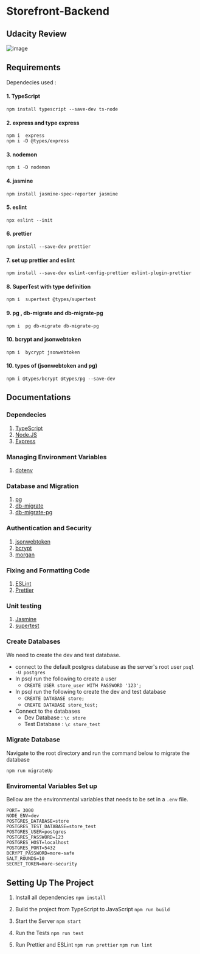 # Storefront-Backend

## Udacity Review

![image](https://user-images.githubusercontent.com/106033884/198849880-43f9fbc0-3fce-4d77-a991-0146772f5080.png)


## Requirements
Dependecies used :
#### 1. TypeScript
`npm install typescript --save-dev ts-node`

#### 2. express and type express
```
npm i  express
npm i -D @types/express
```

#### 3. nodemon
`npm i -D nodemon`

#### 4. jasmine
`npm install jasmine-spec-reporter jasmine`

#### 5. eslint
`npx eslint --init`

#### 6. prettier 
`npm install --save-dev prettier`

#### 7. set up prettier and eslint
`npm install --save-dev eslint-config-prettier eslint-plugin-prettier`

#### 8. SuperTest with type definition
`npm i  supertest @types/supertest`

#### 9. pg , db-migrate and db-migrate-pg
`npm i  pg db-migrate db-migrate-pg`

#### 10. bcrypt and jsonwebtoken
`npm i  bycrypt jsonwebtoken`

#### 10. types of (jsonwebtoken and pg)
`npm i @types/bcrypt @types/pg --save-dev `

## Documentations
### Dependecies
1. [TypeScript](https://www.typescriptlang.org/docs/)
2. [Node.JS](https://nodejs.org/dist/latest-v16.x/docs/api/)
3. [Express](https://expressjs.com/)

### Managing Environment Variables

1. [dotenv](https://www.npmjs.com/package/dotenv)

### Database and Migration

1. [pg](https://node-postgres.com/)
2. [db-migrate](https://db-migrate.readthedocs.io/en/latest/)
3. [db-migrate-pg](https://www.npmjs.com/package/db-migrate-pg)

### Authentication and Security

1. [jsonwebtoken](https://www.npmjs.com/package/jsonwebtoken)
2. [bcrypt](https://www.npmjs.com/package/bcrypt)
3. [morgan](https://www.npmjs.com/package/morgan)

### Fixing and Formatting Code

1. [ESLint](https://eslint.org/docs/user-guide/getting-started)
2. [Prettier](https://prettier.io/docs/en/index.html)

### Unit testing

1. [Jasmine](https://jasmine.github.io/)
2. [supertest](https://www.npmjs.com/package/supertest)

### Create Databases

We need to create the dev and test database.

- connect to the default postgres database as the server's root user `psql -U postgres`
- In psql run the following to create a user
  - `CREATE USER store_user WITH PASSWORD '123';`
- In psql run the following to create the dev and test database
  - `CREATE DATABASE store;`
  - `CREATE DATABASE store_test;`
- Connect to the databases
  - Dev Database : `\c store`
  - Test Database : `\c store_test`

### Migrate Database

Navigate to the root directory and run the command below to migrate the database

`npm run migrateUp`

### Enviromental Variables Set up

Bellow are the environmental variables that needs to be set in a `.env` file.

```
PORT= 3000
NODE_ENV=dev
POSTGRES_DATABASE=store
POSTGRES_TEST_DATABASE=store_test
POSTGRES_USER=postgres
POSTGRES_PASSWORD=123
POSTGRES_HOST=localhost
POSTGRES_PORT=5432
BCRYPT_PASSWORD=more-safe
SALT_ROUNDS=10
SECRET_TOKEN=more-security
```

## Setting Up The Project

1. Install all dependencies
   `npm install`

2. Build the project from TypeScript to JavaScript
   `npm run build`

3. Start the Server
   `npm start`

4. Run the Tests
   `npm run test`

5. Run Prettier and ESLint
   `npm run prettier`
   `npm run lint`
